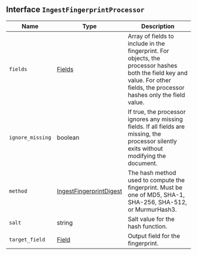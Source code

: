 ## Interface `IngestFingerprintProcessor`

| Name | Type | Description |
| - | - | - |
| `fields` | [Fields](./Fields.md) | Array of fields to include in the fingerprint. For objects, the processor hashes both the field key and value. For other fields, the processor hashes only the field value. |
| `ignore_missing` | boolean | If true, the processor ignores any missing fields. If all fields are missing, the processor silently exits without modifying the document. |
| `method` | [IngestFingerprintDigest](./IngestFingerprintDigest.md) | The hash method used to compute the fingerprint. Must be one of MD5, SHA-1, SHA-256, SHA-512, or MurmurHash3. |
| `salt` | string | Salt value for the hash function. |
| `target_field` | [Field](./Field.md) | Output field for the fingerprint. |
